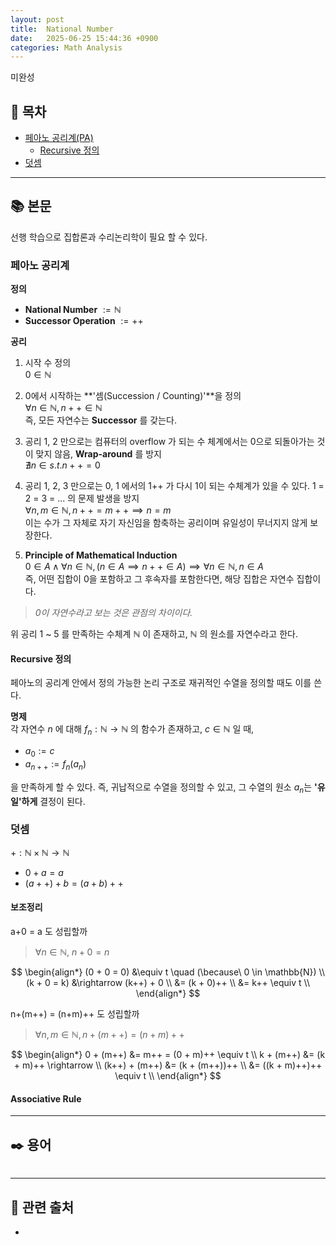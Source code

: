 ```yaml
---
layout: post
title:  National Number
date:   2025-06-25 15:44:36 +0900
categories: Math Analysis
---
```


<!--more-->
미완성


## 📂 목차
- [페아노 공리계(PA)](#페아노-공리계)
    - [Recursive 정의](#recursive-정의)
- [덧셈](#덧셈)

---

## 📚 본문

선행 학습으로 집합론과 수리논리학이 필요 할 수 있다.

### 페아노 공리계

**정의**
- **National Number** $:= \mathbb{N}$
- **Successor Operation** $:= ++$

**공리**
1. 시작 수 정의  
$0 \in \mathbb{N}$

2. 0에서 시작하는 **'셈(Succession / Counting)'**을 정의  
$\forall n \in \mathbb{N}, n++ \in \mathbb{N}$  
즉, 모든 자연수는 **Successor** 를 갖는다.

3. 공리 1, 2 만으로는 컴퓨터의 overflow 가 되는 수 체계에서는 0으로 되돌아가는 것이 맞지 않음, **Wrap-around** 를 방지  
$\nexists n \in s.t. n++ = 0$

4. 공리 1, 2, 3 만으로는 0, 1 에서의 1++ 가 다시 1이 되는 수체계가 있을 수 있다. 1 = 2 = 3 = ... 의 문제 발생을 방지  
$\forall n, m \in \mathbb{N}, n++=m++ \implies n=m$  
이는 수가 그 자체로 자기 자신임을 함축하는 공리이며 유일성이 무너지지 않게 보장한다.

5. **Principle of Mathematical Induction**  
$0 \in A \land \forall n \in \mathbb{N}, (n \in A \implies n++ \in A) \implies \forall n \in \mathbb{N}, n \in A$  
즉, 어떤 집합이 0을 포함하고 그 후속자를 포함한다면, 해당 집합은 자연수 집합이다.

> *0이 자연수라고 보는 것은 관점의 차이이다.*

위 공리 1 ~ 5 를 만족하는 수체계 $\mathbb{N}$ 이 존재하고, $\mathbb{N}$ 의 원소를 자연수라고 한다.

#### Recursive 정의

페아노의 공리계 안에서 정의 가능한 논리 구조로 재귀적인 수열을 정의할 때도 이를 쓴다.

**명제**  
각 자연수 $n$ 에 대해 $f_n: \mathbb{N} \rightarrow \mathbb{N}$ 의 함수가 존재하고, $c \in \mathbb{N}$ 일 때,
- $a_0 := c$
- $a_{n++} := f_n(a_n)$

을 만족하게 할 수 있다. 즉, 귀납적으로 수열을 정의할 수 있고, 그 수열의 원소 $a_n$는 **'유일'하게** 결정이 된다.

### 덧셈

$+: \mathbb{N}\times\mathbb{N}\rightarrow\mathbb{N}$
- $0+a = a$
- $(a++)+b = (a+b)++$

#### 보조정리

a+0 = a 도 성립할까
> $\forall n \in \mathbb{N},\ n + 0 = n$

$$
\begin{align*}
(0 + 0 = 0) &\equiv t \quad (\because\ 0 \in \mathbb{N}) \\
(k + 0 = k) &\rightarrow (k++) + 0 \\
&= (k + 0)++ \\
&= k++ \equiv t \\
\end{align*}
$$

n+(m++) = (n+m)++ 도 성립할까
> $\forall n, m \in \mathbb{N}, n+(m++)=(n+m)++$

$$
\begin{align*}
0 + (m++) &= m++ = (0 + m)++ \equiv t \\
k + (m++) &= (k + m)++ \rightarrow \\
(k++) + (m++) &= (k + (m++))++ \\
&= ((k + m)++)++ \equiv t \\
\end{align*}
$$

#### Associative Rule

---

## ✒️ 용어

###### 

---

## 🔗 관련 출처
- []()
